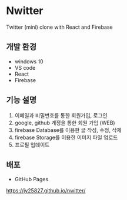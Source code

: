 # Nwitter

Twitter (mini) clone with React and Firebase

## 개발 환경

- windows 10
- VS code
- React
- Firebase

## 기능 설명

1. 이메일과 비밀번호를 통한 회원가입, 로그인
2. google, github 계정을 통한 회원 가입 (WEB)
3. firebase Database를 이용한 글 작성, 수정, 삭제
4. firebase Storage를 이용한 이미지 파일 업로드
5. 프로필 업데이트

## 배포

- GitHub Pages

https://jy25827.github.io/nwitter/
